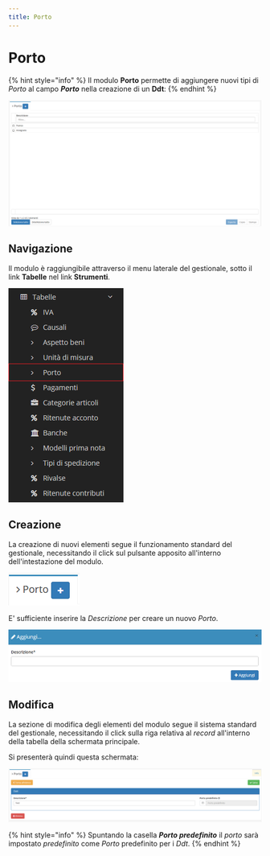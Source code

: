 ```yaml
---
title: Porto
---
```


# Porto

{% hint style="info" %}
Il modulo **Porto** permette di aggiungere nuovi tipi di _Porto_ al campo _**Porto**_ nella creazione di un **Ddt**:
{% endhint %}

![Screenshot interfaccia porto](../../../../.gitbook/assets/screenporto.PNG)

## Navigazione

Il modulo è raggiungibile attraverso il menu laterale del gestionale, sotto il link **Tabelle** nel link **Strumenti**.

![Screenshot navigazione porto](../../../../.gitbook/assets/navigazioneporto.png)

## Creazione

La creazione di nuovi elementi segue il funzionamento standard del gestionale, necessitando il click sul pulsante apposito all'interno dell'intestazione del modulo.

![Screenshot creazione porto ](../../../../.gitbook/assets/aggiuntaporto.PNG)

E' sufficiente inserire la _Descrizione_ per creare un nuovo _Porto_.

![Screenshot creazione porto ](../../../../.gitbook/assets/creazioneporto.PNG)

## Modifica

La sezione di modifica degli elementi del modulo segue il sistema standard del gestionale, necessitando il click sulla riga relativa al _record_ all'interno della tabella della schermata principale.

Si presenterà quindi questa schermata:

![Screenshot modifica porto ](../../../../.gitbook/assets/modificaporto.PNG)

{% hint style="info" %}
Spuntando la casella _**Porto predefinito**_ il _porto_ sarà impostato _predefinito_ come _Porto_ predefinito per i _Ddt_.
{% endhint %}

